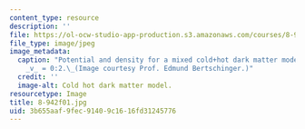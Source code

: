 ```yaml
---
content_type: resource
description: ''
file: https://ol-ocw-studio-app-production.s3.amazonaws.com/courses/8-942-cosmology-fall-2001/3b655aaf9fec91409c1616fd31245776_8-942f01.jpg
file_type: image/jpeg
image_metadata:
  caption: "Potential and density for a mixed cold+hot dark matter model with \u03A9\
    _v_ = 0:2.\_(Image courtesy Prof. Edmund Bertschinger.)"
  credit: ''
  image-alt: Cold hot dark matter model.
resourcetype: Image
title: 8-942f01.jpg
uid: 3b655aaf-9fec-9140-9c16-16fd31245776
---
```


